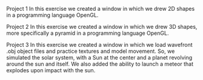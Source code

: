Project 1
In this exercise we created a window in which we drew 2D shapes in a programming language OpenGL.

Project 2
In this exercise we created a window in which we drew 3D shapes, more specifically a pyramid in a programming language OpenGL.

Project 3
In this exercise we created a window in which we load wavefront .obj object files and practice textures and model movement. So, we simulated the solar system, with a Sun at the center and a planet revolving around the sun and itself. We also added the ability to launch a meteor that explodes upon impact with the sun.
